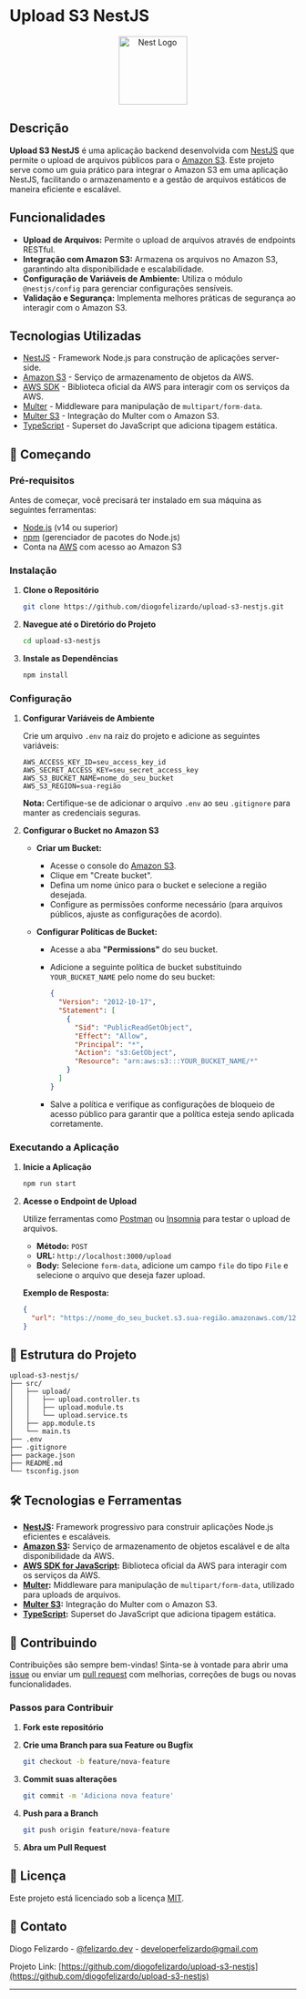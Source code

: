 # Upload S3 NestJS

<p align="center">
  <a href="http://nestjs.com/" target="blank"><img src="https://nestjs.com/img/logo-small.svg" width="120" alt="Nest Logo" /></a>
</p>


## Descrição

**Upload S3 NestJS** é uma aplicação backend desenvolvida com [NestJS](https://nestjs.com/) que permite o upload de arquivos públicos para o [Amazon S3](https://aws.amazon.com/s3/). Este projeto serve como um guia prático para integrar o Amazon S3 em uma aplicação NestJS, facilitando o armazenamento e a gestão de arquivos estáticos de maneira eficiente e escalável.

## Funcionalidades

- **Upload de Arquivos:** Permite o upload de arquivos através de endpoints RESTful.
- **Integração com Amazon S3:** Armazena os arquivos no Amazon S3, garantindo alta disponibilidade e escalabilidade.
- **Configuração de Variáveis de Ambiente:** Utiliza o módulo `@nestjs/config` para gerenciar configurações sensíveis.
- **Validação e Segurança:** Implementa melhores práticas de segurança ao interagir com o Amazon S3.

## Tecnologias Utilizadas

- [NestJS](https://nestjs.com/) - Framework Node.js para construção de aplicações server-side.
- [Amazon S3](https://aws.amazon.com/s3/) - Serviço de armazenamento de objetos da AWS.
- [AWS SDK](https://aws.amazon.com/sdk-for-node-js/) - Biblioteca oficial da AWS para interagir com os serviços da AWS.
- [Multer](https://github.com/expressjs/multer) - Middleware para manipulação de `multipart/form-data`.
- [Multer S3](https://github.com/badunk/multer-s3) - Integração do Multer com o Amazon S3.
- [TypeScript](https://www.typescriptlang.org/) - Superset do JavaScript que adiciona tipagem estática.

## 🚀 Começando

### Pré-requisitos

Antes de começar, você precisará ter instalado em sua máquina as seguintes ferramentas:

- [Node.js](https://nodejs.org/) (v14 ou superior)
- [npm](https://www.npmjs.com/) (gerenciador de pacotes do Node.js)
- Conta na [AWS](https://aws.amazon.com/) com acesso ao Amazon S3

### Instalação

1. **Clone o Repositório**

   ```bash
   git clone https://github.com/diogofelizardo/upload-s3-nestjs.git
   ```

2. **Navegue até o Diretório do Projeto**

   ```bash
   cd upload-s3-nestjs
   ```

3. **Instale as Dependências**

   ```bash
   npm install
   ```

### Configuração

1. **Configurar Variáveis de Ambiente**

   Crie um arquivo `.env` na raiz do projeto e adicione as seguintes variáveis:

   ```env
   AWS_ACCESS_KEY_ID=seu_access_key_id
   AWS_SECRET_ACCESS_KEY=seu_secret_access_key
   AWS_S3_BUCKET_NAME=nome_do_seu_bucket
   AWS_S3_REGION=sua-região
   ```

   **Nota:** Certifique-se de adicionar o arquivo `.env` ao seu `.gitignore` para manter as credenciais seguras.

2. **Configurar o Bucket no Amazon S3**

   - **Criar um Bucket:**
     - Acesse o console do [Amazon S3](https://s3.console.aws.amazon.com/s3/).
     - Clique em "Create bucket".
     - Defina um nome único para o bucket e selecione a região desejada.
     - Configure as permissões conforme necessário (para arquivos públicos, ajuste as configurações de acordo).

   - **Configurar Políticas de Bucket:**
     - Acesse a aba **"Permissions"** do seu bucket.
     - Adicione a seguinte política de bucket substituindo `YOUR_BUCKET_NAME` pelo nome do seu bucket:

       ```json
       {
         "Version": "2012-10-17",
         "Statement": [
           {
             "Sid": "PublicReadGetObject",
             "Effect": "Allow",
             "Principal": "*",
             "Action": "s3:GetObject",
             "Resource": "arn:aws:s3:::YOUR_BUCKET_NAME/*"
           }
         ]
       }
       ```

     - Salve a política e verifique as configurações de bloqueio de acesso público para garantir que a política esteja sendo aplicada corretamente.

### Executando a Aplicação

1. **Inicie a Aplicação**

   ```bash
   npm run start
   ```

2. **Acesse o Endpoint de Upload**

   Utilize ferramentas como [Postman](https://www.postman.com/) ou [Insomnia](https://insomnia.rest/) para testar o upload de arquivos.

   - **Método:** `POST`
   - **URL:** `http://localhost:3000/upload`
   - **Body:** Selecione `form-data`, adicione um campo `file` do tipo `File` e selecione o arquivo que deseja fazer upload.

   **Exemplo de Resposta:**

   ```json
   {
     "url": "https://nome_do_seu_bucket.s3.sua-região.amazonaws.com/1234567890-seuarquivo.ext"
   }
   ```

## 📁 Estrutura do Projeto

```
upload-s3-nestjs/
├── src/
│   ├── upload/
│   │   ├── upload.controller.ts
│   │   ├── upload.module.ts
│   │   └── upload.service.ts
│   ├── app.module.ts
│   └── main.ts
├── .env
├── .gitignore
├── package.json
├── README.md
└── tsconfig.json
```

## 🛠️ Tecnologias e Ferramentas

- **[NestJS](https://nestjs.com/):** Framework progressivo para construir aplicações Node.js eficientes e escaláveis.
- **[Amazon S3](https://aws.amazon.com/s3/):** Serviço de armazenamento de objetos escalável e de alta disponibilidade da AWS.
- **[AWS SDK for JavaScript](https://aws.amazon.com/sdk-for-node-js/):** Biblioteca oficial da AWS para interagir com os serviços da AWS.
- **[Multer](https://github.com/expressjs/multer):** Middleware para manipulação de `multipart/form-data`, utilizado para uploads de arquivos.
- **[Multer S3](https://github.com/badunk/multer-s3):** Integração do Multer com o Amazon S3.
- **[TypeScript](https://www.typescriptlang.org/):** Superset do JavaScript que adiciona tipagem estática.

## 🤝 Contribuindo

Contribuições são sempre bem-vindas! Sinta-se à vontade para abrir uma [issue](https://github.com/diogofelizardo/upload-s3-nestjs/issues) ou enviar um [pull request](https://github.com/diogofelizardo/upload-s3-nestjs/pulls) com melhorias, correções de bugs ou novas funcionalidades.

### Passos para Contribuir

1. **Fork este repositório**
2. **Crie uma Branch para sua Feature ou Bugfix**

   ```bash
   git checkout -b feature/nova-feature
   ```

3. **Commit suas alterações**

   ```bash
   git commit -m 'Adiciona nova feature'
   ```

4. **Push para a Branch**

   ```bash
   git push origin feature/nova-feature
   ```

5. **Abra um Pull Request**

## 📜 Licença

Este projeto está licenciado sob a licença [MIT](https://opensource.org/licenses/MIT).

## 📧 Contato

Diogo Felizardo - [@felizardo.dev](https://instagram.com/felizardo.dev) - developerfelizardo@gmail.com

Projeto Link: [https://github.com/diogofelizardo/upload-s3-nestjs](https://github.com/diogofelizardo/upload-s3-nestjs)

---